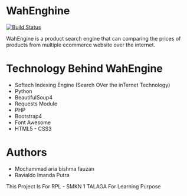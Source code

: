 # WahEnghine

[![Build Status](https://travis-ci.org/joemccann/dillinger.svg?branch=master)](https://travis-ci.org/joemccann/dillinger)

WahEngine is a product search engine that can comparing the prices of products from multiple ecommerce website over the internet.

# Technology Behind WahEngine
  - Softech Indexing Engine (Search OVer the inTernet Technology)
  - Python
  - BeautifulSoup4
  - Requests Module
  - PHP
  - Bootstrap4
  - Font Awesome
  - HTML5 - CSS3

# Authors
  - Mochammad aria bishma fauzan
  - Ravialdo Imanda Putra

This Project Is For RPL - SMKN 1 TALAGA For Learning Purpose
